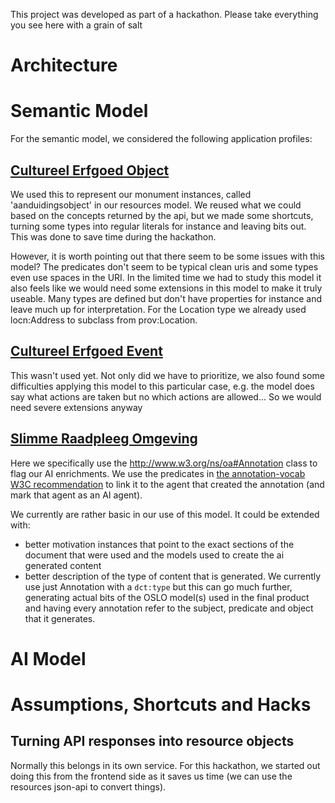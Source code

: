 This project was developed as part of a hackathon. Please take everything you see here with a grain of salt

# Architecture

# Semantic Model

For the semantic model, we considered the following application profiles:

## [Cultureel Erfgoed Object](https://data.vlaanderen.be/doc/applicatieprofiel/cultureel-erfgoed-object/)

We used this to represent our monument instances, called 'aanduidingsobject' in our resources model. We reused what we could based on the concepts returned by the api, but we made some shortcuts, turning some types into regular literals for instance and leaving bits out. This was done to save time during the hackathon.

However, it is worth pointing out that there seem to be some issues with this model? The predicates don't seem to be typical clean uris and some types even use spaces in the URI. In the limited time we had to study this model it also feels like we would need some extensions in this model to make it truly useable. Many types are defined but don't have properties for instance and leave much up for interpretation. For the Location type we already used locn:Address to subclass from prov:Location.

## [Cultureel Erfgoed Event](https://data.vlaanderen.be/doc/applicatieprofiel/cultureel-erfgoed-event/)

This wasn't used yet. Not only did we have to prioritize, we also found some difficulties applying this model to this particular case, e.g. the model does say what actions are taken but no which actions are allowed... So we would need severe extensions anyway

## [Slimme Raadpleeg Omgeving](https://data.vlaanderen.be/doc/applicatieprofiel/slimmeraadpleegomgeving/)

Here we specifically use the http://www.w3.org/ns/oa#Annotation class to flag our AI enrichments. We use the predicates in [the annotation-vocab W3C recommendation](https://www.w3.org/TR/annotation-vocab/) to link it to the agent that created the annotation (and mark that agent as an AI agent).

We currently are rather basic in our use of this model. It could be extended with:

- better motivation instances that point to the exact sections of the document that were used and the models used to create the ai generated content
- better description of the type of content that is generated. We currently use just Annotation with a `dct:type` but this can go much further, generating actual bits of the OSLO model(s) used in the final product and having every annotation refer to the subject, predicate and object that it generates.

# AI Model

# Assumptions, Shortcuts and Hacks

## Turning API responses into resource objects

Normally this belongs in its own service. For this hackathon, we started out doing this from the frontend side as it saves us time (we can use the resources json-api to convert things).
